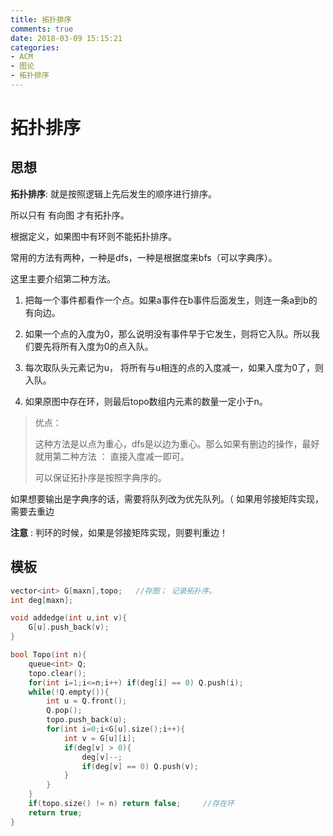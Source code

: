 ```yaml
---
title: 拓扑排序
comments: true
date: 2018-03-09 15:15:21
categories:
- ACM
- 图论
- 拓扑排序
---
```


# 拓扑排序

## 思想

**拓扑排序**: 就是按照逻辑上先后发生的顺序进行排序。

所以只有 有向图 才有拓扑序。

根据定义，如果图中有环则不能拓扑排序。

常用的方法有两种，一种是dfs，一种是根据度来bfs（可以字典序）。

这里主要介绍第二种方法。

1. 把每一个事件都看作一个点。如果a事件在b事件后面发生，则连一条a到b的有向边。

2. 如果一个点的入度为0，那么说明没有事件早于它发生，则将它入队。所以我们要先将所有入度为0的点入队。

3. 每次取队头元素记为u， 将所有与u相连的点的入度减一，如果入度为0了，则入队。

4. 如果原图中存在环，则最后topo数组内元素的数量一定小于n。

>优点：
>
>这种方法是以点为重心，dfs是以边为重心。那么如果有删边的操作，最好就用第二种方法 ： 直接入度减一即可。
>
>可以保证拓扑序是按照字典序的。

如果想要输出是字典序的话，需要将队列改为优先队列。（ 如果用邻接矩阵实现，需要去重边

**注意** : 判环的时候，如果是邻接矩阵实现，则要判重边！

## 模板
```cpp
vector<int> G[maxn],topo;   //存图； 记录拓扑序。
int deg[maxn];

void addedge(int u,int v){
    G[u].push_back(v);
}

bool Topo(int n){
    queue<int> Q;
    topo.clear();
    for(int i=1;i<=n;i++) if(deg[i] == 0) Q.push(i);
    while(!Q.empty()){
        int u = Q.front();
        Q.pop();
        topo.push_back(u);
        for(int i=0;i<G[u].size();i++){
            int v = G[u][i];
            if(deg[v] > 0){
                deg[v]--;
                if(deg[v] == 0) Q.push(v);
            }
        }
    }
    if(topo.size() != n) return false;     //存在环
    return true;
}

```
